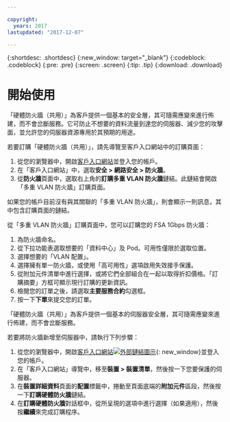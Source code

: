 ```yaml
---

copyright:
  years: 2017
lastupdated: "2017-12-07"

---
```


{:shortdesc: .shortdesc}
{:new_window: target="_blank"}
{:codeblock: .codeblock}
{:pre: .pre}
{:screen: .screen}
{:tip: .tip}
{:download: .download}

# 開始使用
「硬體防火牆（共用）」為客戶提供一個基本的安全層，其可隨需應變來進行佈建，而不會岔斷服務。它可防止不想要的資料流量到達您的伺服器、減少您的攻擊面，並允許您的伺服器資源專用於其預期的用途。 

若要訂購「硬體防火牆（共用）」，請先導覽至客戶入口網站中的訂購頁面：

1. 從您的瀏覽器中，開啟[客戶入口網站](https://control.softlayer.com/)並登入您的帳戶。
2. 在「客戶入口網站」中，選取**安全 > 網路安全 > 防火牆**。
3. 從**防火牆**頁面中，選取右上角的**訂購多重 VLAN 防火牆**鏈結。此鏈結會開啟「多重 VLAN 防火牆」訂購頁面。

如果您的帳戶目前沒有與其關聯的「多重 VLAN 防火牆」，則會顯示一則訊息，其中包含訂購頁面的鏈結。

從「多重 VLAN 防火牆」訂購頁面中，您可以訂購您的 FSA 1Gbps 防火牆：

1. 為防火牆命名。
2. 從下拉功能表選取想要的「資料中心」及 Pod。可用性僅限於選取位置。
3. 選擇想要的「VLAN 配置」。
4. 選擇擁有單一防火牆，或使用「高可用性」選項啟用失效接手保護。
5. 從附加元件清單中進行選擇，或將它們全部組合在一起以取得折扣價格。「訂購摘要」方框可顯示現行訂購的更新資訊。 
6. 檢閱您的訂單之後，請選取**主要服務合約**勾選框。 
7. 按一下**下單**來提交您的訂單。

「硬體防火牆（共用）」為客戶提供一個基本的伺服器安全層，其可隨需應變來進行佈建，而不會岔斷服務。

若要將防火牆新增至伺服器中，請執行下列步驟：

1. 從您的瀏覽器中，開啟[客戶入口網站![外部鏈結圖示](../../icons/launch-glyph.svg "外部鏈結圖示")](https://control.softlayer.com/){: new_window}並登入您的帳戶。
2. 在「客戶入口網站」導覽中，移至**裝置 > 裝置清單**，然後按一下您要保護的伺服器。  
3. 在**裝置詳細資料**頁面的**配置**標籤中，捲動至頁面底端的**附加元件**區段，然後按一下**訂購硬體防火牆**鏈結。 
4. 在**訂購硬體防火牆**對話框中，從所呈現的選項中進行選擇（如果適用），然後按**繼續**來完成訂購程序。
